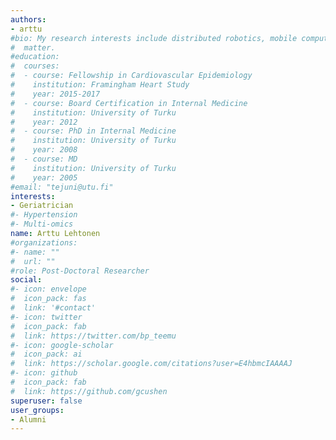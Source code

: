 ```yaml
---
authors:
- arttu
#bio: My research interests include distributed robotics, mobile computing and programmable
#  matter.
#education:
#  courses:
#  - course: Fellowship in Cardiovascular Epidemiology
#    institution: Framingham Heart Study
#    year: 2015-2017
#  - course: Board Certification in Internal Medicine
#    institution: University of Turku
#    year: 2012
#  - course: PhD in Internal Medicine
#    institution: University of Turku
#    year: 2008
#  - course: MD
#    institution: University of Turku
#    year: 2005
#email: "tejuni@utu.fi"
interests:
- Geriatrician
#- Hypertension
#- Multi-omics
name: Arttu Lehtonen
#organizations:
#- name: ""
#  url: ""
#role: Post-Doctoral Researcher
social:
#- icon: envelope
#  icon_pack: fas
#  link: '#contact'
#- icon: twitter
#  icon_pack: fab
#  link: https://twitter.com/bp_teemu
#- icon: google-scholar
#  icon_pack: ai
#  link: https://scholar.google.com/citations?user=E4hbmcIAAAAJ
#- icon: github
#  icon_pack: fab
#  link: https://github.com/gcushen
superuser: false
user_groups:
- Alumni
---
```

